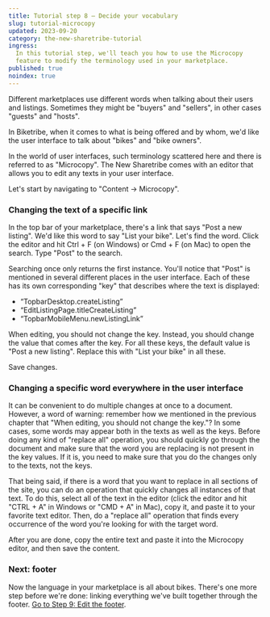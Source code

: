 ```yaml
---
title: Tutorial step 8 – Decide your vocabulary
slug: tutorial-microcopy
updated: 2023-09-20
category: the-new-sharetribe-tutorial
ingress:
  In this tutorial step, we'll teach you how to use the Microcopy
  feature to modify the terminology used in your marketplace.
published: true
noindex: true
---
```


Different marketplaces use different words when talking about their
users and listings. Sometimes they might be "buyers" and "sellers", in
other cases "guests" and "hosts".

In Biketribe, when it comes to what is being offered and by whom, we'd
like the user interface to talk about "bikes" and "bike owners".

In the world of user interfaces, such terminology scattered here and
there is referred to as "Microcopy". The New Sharetribe comes with an
editor that allows you to edit any texts in your user interface.

Let's start by navigating to "Content → Microcopy".

### Changing the text of a specific link

In the top bar of your marketplace, there's a link that says "Post a new
listing". We'd like this word to say "List your bike". Let's find the
word. Click the editor and hit Ctrl + F (on Windows) or Cmd + F (on Mac)
to open the search. Type "Post" to the search.

Searching once only returns the first instance. You'll notice that
"Post" is mentioned in several different places in the user interface.
Each of these has its own corresponding "key" that describes where the
text is displayed:

- “TopbarDesktop.createListing”
- “EditListingPage.titleCreateListing”
- “TopbarMobileMenu.newListingLink”

When editing, you should not change the key. Instead, you should change
the value that comes after the key. For all these keys, the default
value is "Post a new listing". Replace this with "List your bike" in all
these.

Save changes.

### Changing a specific word everywhere in the user interface

It can be convenient to do multiple changes at once to a document.
However, a word of warning: remember how we mentioned in the previous
chapter that "When editing, you should not change the key."? In some
cases, some words may appear both in the texts as well as the keys.
Before doing any kind of "replace all" operation, you should quickly go
through the document and make sure that the word you are replacing is
not present in the key values. If it is, you need to make sure that you
do the changes only to the texts, not the keys.

That being said, if there is a word that you want to replace in all
sections of the site, you can do an operation that quickly changes all
instances of that text. To do this, select all of the text in the editor
(click the editor and hit "CTRL + A" in Windows or "CMD + A" in Mac),
copy it, and paste it to your favorite text editor. Then, do a "replace
all" operation that finds every occurrence of the word you're looking
for with the target word.

After you are done, copy the entire text and paste it into the Microcopy
editor, and then save the content.

### Next: footer

Now the language in your marketplace is all about bikes. There's one
more step before we're done: linking everything we've built together
through the footer.
[Go to Step 9: Edit the footer](/the-new-sharetribe/tutorial-footer/).
